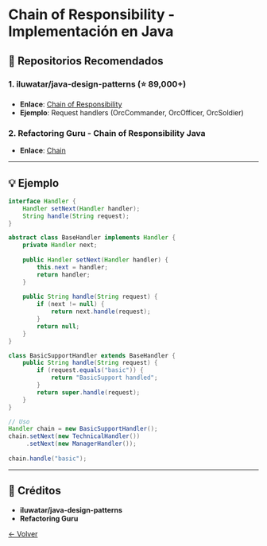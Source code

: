 # Chain of Responsibility - Implementación en Java

## 🌟 Repositorios Recomendados

### 1. **iluwatar/java-design-patterns** (⭐ 89,000+)
- **Enlace**: [Chain of Responsibility](https://github.com/iluwatar/java-design-patterns/tree/master/chain-of-responsibility)
- **Ejemplo**: Request handlers (OrcCommander, OrcOfficer, OrcSoldier)

### 2. **Refactoring Guru - Chain of Responsibility Java**
- **Enlace**: [Chain](https://refactoring.guru/design-patterns/chain-of-responsibility/java/example)

---

## 💡 Ejemplo

```java
interface Handler {
    Handler setNext(Handler handler);
    String handle(String request);
}

abstract class BaseHandler implements Handler {
    private Handler next;
    
    public Handler setNext(Handler handler) {
        this.next = handler;
        return handler;
    }
    
    public String handle(String request) {
        if (next != null) {
            return next.handle(request);
        }
        return null;
    }
}

class BasicSupportHandler extends BaseHandler {
    public String handle(String request) {
        if (request.equals("basic")) {
            return "BasicSupport handled";
        }
        return super.handle(request);
    }
}

// Uso
Handler chain = new BasicSupportHandler();
chain.setNext(new TechnicalHandler())
     .setNext(new ManagerHandler());
     
chain.handle("basic");
```

---

## 🙏 Créditos
- **iluwatar/java-design-patterns**
- **Refactoring Guru**

[← Volver](../README.md)
